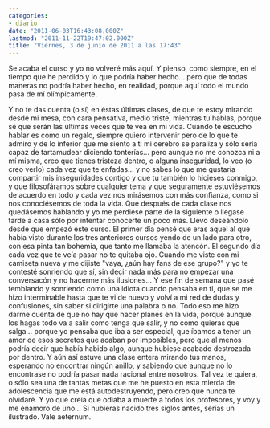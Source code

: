 ```yaml
---
categories:
- diario
date: "2011-06-03T16:43:08.000Z"
lastmod: "2011-11-22T19:47:02.000Z"
title: "Viernes, 3 de junio de 2011 a las 17:43"
---
```


Se acaba el curso y yo no volveré más aquí­. Y pienso, como siempre, en el tiempo que he perdido y lo que podrí­a haber hecho... pero que de todas maneras no podrí­a haber hecho, en realidad, porque aquí­ todo el mundo pasa de mí­ olí­mpicamente.

Y no te das cuenta (o sí­) en éstas últimas clases, de que te estoy mirando desde mi mesa, con cara pensativa, medio triste, mientras tu hablas, porque sé que serán las últimas veces que te vea en mi vida. Cuando te escucho hablar es como un regalo, siempre quiero intervenir pero de lo que te admiro y de lo inferior que me siento a ti mi cerebro se paraliza y sólo serí­a capaz de tartamudear diciendo tonterí­as... pero aunque no me conozca ni a mí­ misma, creo que tienes tristeza dentro, o alguna inseguridad, lo veo (o creo verlo) cada vez que te enfadas... y no sabes lo que me gustarí­a compartir mis inseguridades contigo y que tu también lo hicieses conmigo, y que filosofáramos sobre cualquier tema y que seguramente estuviésemos de acuerdo en todo y cada vez nos mirásemos con más confianza, como si nos conociésemos de toda la vida. Que después de cada clase nos quedásemos hablando y yo me perdiese parte de la siguiente o llegase tarde a casa sólo por intentar conocerte un poco más. Llevo deseándolo desde que empezó este curso. El primer dí­a pensé que eras aquel al que habí­a visto durante los tres anteriores cursos yendo de un lado para otro, con esa pinta tan bohemia, que tanto me llamaba la atencón. El segundo dí­a cada vez que te veí­a pasar no te quitaba ojo. Cuando me viste con mi camiseta nueva y me dijiste "vaya, ¿aún hay fans de ese grupo?" y yo te contesté sonriendo que sí­, sin decir nada más para no empezar una conversacón y no hacerme más ilusiones... Y ese fin de semana que pasé temblando y sonriendo como una idiota cuando pensaba en ti, que se me hizo interminable hasta que te vi de nuevo y volví­ a mi red de dudas y confusiones, sin saber si dirigirte una palabra o no. Todo eso me hizo darme cuenta de que no hay que hacer planes en la vida, porque aunque los hagas todo va a salir como tenga que salir, y no como quieras que salga... porque yo pensaba que iba a ser especial, que í­bamos a tener un amor de esos secretos que acaban por imposibles, pero que al menos podrí­a decir que habí­a habido algo, aunque hubiese acabado destrozada por dentro. Y aún así­ estuve una clase entera mirando tus manos, esperando no encontrar ningún anillo, y sabiendo que aunque no lo encontrase no podrí­a pasar nada racional entre nosotros. Tal vez te quiera, o sólo sea una de tantas metas que me he puesto en esta mierda de adolescencia que me está autodestruyendo, pero creo que nunca te olvidaré.
Y yo que creí­a que odiaba a muerte a todos los profesores, y voy y me enamoro de uno...
Si hubieras nacido tres siglos antes, serí­as un ilustrado.
Vale aeternum.